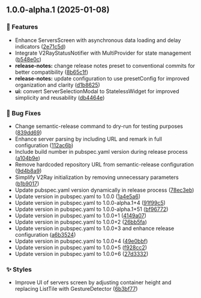 ## 1.0.0-alpha.1 (2025-01-08)

### 🚀 Features

* Enhance ServersScreen with asynchronous data loading and delay indicators ([2e71c5d](https://github.com/RahgoshaVPN/RahgoshaApp/commit/2e71c5d6f4e354930fd5f2145bdba948082ba821))
* Integrate V2RayStatusNotifier with MultiProvider for state management ([b548e0c](https://github.com/RahgoshaVPN/RahgoshaApp/commit/b548e0c350373b5c76c208e9a17e344070fed1cb))
* **release-notes:** change release notes preset to conventional commits for better compatibility ([8b65c1f](https://github.com/RahgoshaVPN/RahgoshaApp/commit/8b65c1fa226bb7d77ed7a85bc28b9dc84c2f112b))
* **release-notes:** update configuration to use presetConfig for improved organization and clarity ([d1b8625](https://github.com/RahgoshaVPN/RahgoshaApp/commit/d1b8625ff8b7a21483e104e092b1264db204d0d6))
* **ui:** convert ServerSelectionModal to StatelessWidget for improved simplicity and reusability ([db4464e](https://github.com/RahgoshaVPN/RahgoshaApp/commit/db4464e04bdaa42ab3da9dc1d6a750e41fb25a0d))

### 🐛 Bug Fixes

* Change semantic-release command to dry-run for testing purposes ([839dd69](https://github.com/RahgoshaVPN/RahgoshaApp/commit/839dd695afbafd3383bed39a5c3d18195973444f))
* Enhance server parsing by including URL and remark in full configuration ([112ac6b](https://github.com/RahgoshaVPN/RahgoshaApp/commit/112ac6bcd5bd2b4007aa59bcb90a31da09dc0aab))
* Include build number in pubspec.yaml version during release process ([a104b9e](https://github.com/RahgoshaVPN/RahgoshaApp/commit/a104b9eeb964bdffc371ac4c61dba4f748b255d3))
* Remove hardcoded repository URL from semantic-release configuration ([9d4b8a9](https://github.com/RahgoshaVPN/RahgoshaApp/commit/9d4b8a9260160e3bb29d06b2b7ab2824b320b03a))
* Simplify V2Ray initialization by removing unnecessary parameters ([b1b9017](https://github.com/RahgoshaVPN/RahgoshaApp/commit/b1b9017c5de7ca5c2d8beee4ff5a64c2e95beb46))
* Update pubspec.yaml version dynamically in release process ([78ec3eb](https://github.com/RahgoshaVPN/RahgoshaApp/commit/78ec3eb30c34cb2ee134719563300f25da774dc1))
* Update version in pubspec.yaml to 1.0.0 ([1a4e5a6](https://github.com/RahgoshaVPN/RahgoshaApp/commit/1a4e5a685a3e92e2f1e4d1887bd5a9ea1a2c0791))
* Update version in pubspec.yaml to 1.0.0-alpha.1+4 ([91f99c5](https://github.com/RahgoshaVPN/RahgoshaApp/commit/91f99c528395a316cecc6ebc9a74b96ab496840c))
* Update version in pubspec.yaml to 1.0.0-alpha.1+51 ([bf96772](https://github.com/RahgoshaVPN/RahgoshaApp/commit/bf96772639a7ea93ebdbcf8f78ccde3a6ce1826c))
* Update version in pubspec.yaml to 1.0.0+1 ([4149a07](https://github.com/RahgoshaVPN/RahgoshaApp/commit/4149a07cdb973f3dcafc097792dc4861c5ef69fc))
* Update version in pubspec.yaml to 1.0.0+2 ([26bb5fa](https://github.com/RahgoshaVPN/RahgoshaApp/commit/26bb5fa60642d7d20c0f21e9858d7496f8253ad6))
* Update version in pubspec.yaml to 1.0.0+3 and enhance release configuration ([a6b3524](https://github.com/RahgoshaVPN/RahgoshaApp/commit/a6b352427042cfcc5e10b6092a8cda761a98929c))
* Update version in pubspec.yaml to 1.0.0+4 ([49e0bbf](https://github.com/RahgoshaVPN/RahgoshaApp/commit/49e0bbfffc8e81ccd67b99905c32c865487e5e72))
* Update version in pubspec.yaml to 1.0.0+5 ([f928cc2](https://github.com/RahgoshaVPN/RahgoshaApp/commit/f928cc240ee72fdf4831958b8fcf4446f9a0083a))
* Update version in pubspec.yaml to 1.0.0+6 ([27d3332](https://github.com/RahgoshaVPN/RahgoshaApp/commit/27d33329fe84bc967ebfe834853297c5e75173be))

### ✨ Styles

* Improve UI of servers screen by adjusting container height and replacing ListTile with GestureDetector ([6b3bf77](https://github.com/RahgoshaVPN/RahgoshaApp/commit/6b3bf771e0bb3e4fa37d1748dd34300e08e86f42))
